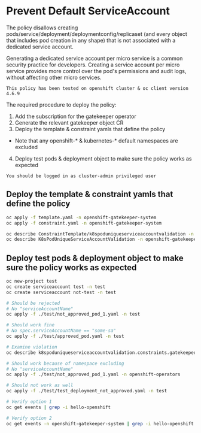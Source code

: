 # Prevent Default ServiceAccount

The policy disallows creating pods/service/deployment/deploymentconfig/replicaset (and every object that includes pod creation in any shape) that is not associated with a dedicated service account.

Generating a dedicated service account per micro service is a common security practice for developers. Creating a service account per micro service provides more control over the pod's permissions and audit logs, without affecting other micro services.

`This policy has been tested on openshift cluster & oc client version 4.6.9`

The required procedure to deploy the policy:

1. Add the subscription for the gatekeeper operator
2. Generate the relevant gatekeeper object CR
3. Deploy the template & constraint yamls that define the policy
* Note that any openshift-* & kubernetes-* default namespaces are excluded
4. Deploy test pods & deployment object to make sure the policy works as expected

`You should be logged in as cluster-admin privileged user`

## Deploy the template & constraint yamls that define the policy

```bash
oc apply -f template.yaml -n openshift-gatekeeper-system
oc apply -f constraint.yaml -n openshift-gatekeeper-system

oc describe ConstraintTemplate/k8spoduniqueserviceaccountvalidation -n openshift-gatekeeper-system
oc describe K8sPodUniqueServiceAccountValidation -n openshift-gatekeeper-system
```

## Deploy test pods & deployment object to make sure the policy works as expected
```bash
oc new-project test
oc create serviceaccount test -n test
oc create serviceaccount not-test -n test

# Should be rejected
# No "serviceAccountName"
oc apply -f ./test/not_approved_pod_1.yaml -n test

# Should work fine
# No spec.serviceAccountName == "some-sa"
oc apply -f ./test/approved_pod.yaml -n test

# Examine violation
oc describe k8spoduniqueserviceaccountvalidation.constraints.gatekeeper.sh/pod-unique-serviceaccount-validation -n openshift-gatekeeper-system

# Should work because of namespace excluding
# No "serviceAccountName"
oc apply -f ./test/not_approved_pod_1.yaml -n openshift-operators

# Should not work as well
oc apply -f ./test/test_deployment_not_approved.yaml -n test

# Verify option 1
oc get events | grep -i hello-openshift

# Verify option 2
oc get events -n openshift-gatekeeper-system | grep -i hello-openshift
```
